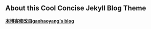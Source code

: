 ## About this Cool Concise Jekyll Blog Theme 

**[本博客修改自gaohaoyang's blog](https://gaohaoyang.github.io)**
